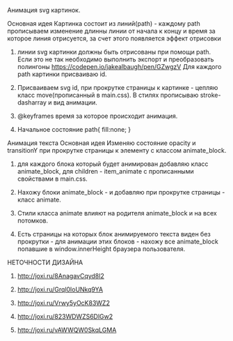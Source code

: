 Анимация svg картинок.

Основная идея 
Картинка состоит из линий(path) - каждому path прописываем изменение длинны линии от начала к концу и время за которое линия отрисуется, за счет этого появляется эффект отрисовки

1) линии svg картинки должны быть отрисованы при помощи path. 
Если это не так необходимо выполнить экспорт и преобразовать полингоны https://codepen.io/jakealbaugh/pen/GZwgzV
Для каждого path картинки присваиваю id.

2) Присваиваем svg  id, при прокрутке страницы к картинке - цепляю класс move(прописанный в main.css). В стилях прописываю stroke-dasharray и вид анимации.

3)  @keyframes время за которое происходит анимация.
4)  Начальное состояние path{ fill:none; } 



Анимация текста
Основная идея
Изменяю состояние opacity и transitionY при прокрутке страницы к элементу с классом animate_block.


1) для каждого блока который будет анимирован добавляю класс animate_block, для children -  item_animate c прописанными свойствами в main.css. 
2) Нахожу блоки animate_block - и добавляю при прокрутке страницы - класс animate.
3) Стили класса animate влияют на родителя animate_block и на всех потомков.

4) Есть страницы на которых блок анимируемого текста виден без прокрутки - для анимации этих блоков - нахожу все animate_block попавшие в window.innerHeight браузера пользователя.


НЕТОЧНОСТИ ДИЗАЙНА
1) http://joxi.ru/8AnagavCqyd8l2

2) http://joxi.ru/Grql0loUNkq9YA

3) http://joxi.ru/Vrwy5yOcK83WZ2

4) http://joxi.ru/823WDWZS6DlGw2

5) http://joxi.ru/vAWWQW0SkqLGMA

